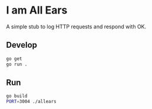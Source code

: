 # I am All Ears

A simple stub to log HTTP requests and respond with OK.

## Develop

```bash
go get
go run .
```

## Run

```bash
go build
PORT=3004 ./allears
```
